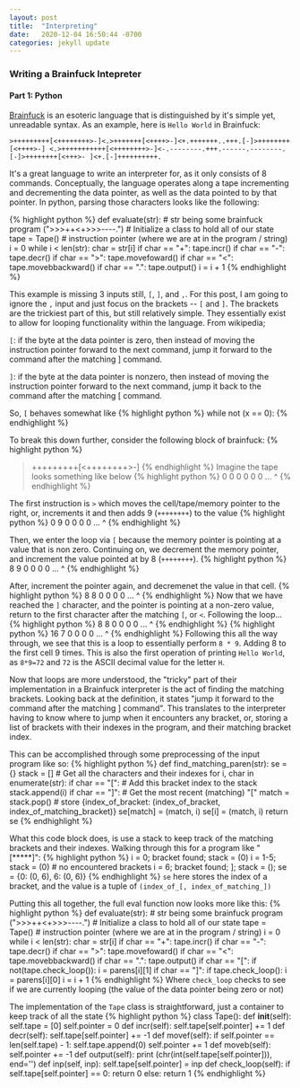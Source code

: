 ```yaml
---
layout: post
title:  "Interpreting"
date:   2020-12-04 16:50:44 -0700
categories: jekyll update
---
```

### Writing a Brainfuck Intepreter
#### Part 1: Python
[Brainfuck][brainfuck-wiki] is an esoteric language that is distinguished by it's simple yet, unreadable syntax. As an example, here is `Hello World` in Brainfuck: 

`>+++++++++[<++++++++>-]<.>+++++++[<++++>-]<+.+++++++..+++.[-]>++++++++[<++++>-] <.>+++++++++++[<++++++++>-]<-.--------.+++.------.--------.[-]>++++++++[<+++>- ]<+.[-]++++++++++.`

It's a great language to write an interpreter for, as it only consists of 8 commands. Conceptually, the language operates along a tape incrementing and decrementing the data pointer, as well as the data pointed to by that pointer. In python, parsing those characters looks like the following:

{% highlight python %}
def evaluate(str):
    # str being some brainfuck program (">>>++<+>>>----.")
    # Initialize a class to hold all of our state
    tape = Tape()
    # instruction pointer (where we are at in the program / string)
    i = 0
    while i < len(str):
        char = str[i]
        if char == "+": tape.incr()
        if char == "-": tape.decr()
        if char == ">": tape.movefoward()
        if char == "<": tape.movebbackward()
        if char == ".": tape.output()
        i = i + 1
{% endhighlight %}

This example is missing 3 inputs still, `[`, `]`, and `,`. For this post, I am going to ignore the `,` input and just focus on the brackets -- `[` and `]`.
The brackets are the trickiest part of this, but still relatively simple. They essentially exist to allow for looping functionality within the language. From wikipedia;

`[`: if the byte at the data pointer is zero, then instead of moving the instruction pointer forward to the next command, jump it forward to the command after the matching ] command. 

`]`: if the byte at the data pointer is nonzero, then instead of moving the instruction pointer forward to the next command, jump it back to the command after the matching [ command. 

So, `[` behaves somewhat like
{% highlight python %}
while not (x == 0):
{% endhighlight %}

To break this down further, consider the following block of brainfuck:
{% highlight python %}
>+++++++++[<++++++++>-]
{% endhighlight %}
Imagine the tape looks something like below
{% highlight python %}
0 0 0 0 0 0 ...
^
{% endhighlight %}

The first instruction is `>` which moves the cell/tape/memory pointer to the right, or, increments it and then adds 9 (`++++++++`) to the value
{% highlight python %}
0 9 0 0 0 0 ...
  ^
{% endhighlight %}

Then, we enter the loop via `[` because the memory pointer is pointing at a value that is non zero. Continuing on, we decrement the memory pointer, and increment the value pointed at by 8 (`++++++++`). 
{% highlight python %}
8 9 0 0 0 0 ...
^
{% endhighlight %}

After, increment the pointer again, and decremenet the value in that cell.
{% highlight python %}
8 8 0 0 0 0 ...
  ^
{% endhighlight %}
Now that we have reached the `]` character, and the pointer is pointing at a non-zero value, return to the first character after the matching `[`, or `<`. Following the loop...
{% highlight python %}
8 8 0 0 0 0 ...
^
{% endhighlight %}
{% highlight python %}
16 7 0 0 0 0 ...
^
{% endhighlight %}
Following this all the way through, we see that this is a loop to essentially perform `8 * 9`. Adding 8 to the first cell 9 times. This is also the first operation of printing `Hello World`, as `8*9=72` and `72` is the ASCII decimal value for the letter `H`. 


Now that loops are more understood, the "tricky" part of their implementation in a Brainfuck interpreter is the act of finding the matching brackets. Looking back at the definition, it states "jump it forward to the command after the matching ] command". This translates to the interpreter having to know where to jump when it encounters any bracket, or, storing a list of brackets with their indexes in the program, and their matching bracket index. 

This can be accomplished through some preprocessing of the input program like so:
{% highlight python %}
def find_matching_paren(str):
    se = {}
    stack = []
    # Get all the characters and their indexes
    for i, char in enumerate(str):
        if char == "[":
            # Add this bracket index to the stack
            stack.append(i)
        if char == "]":
            # Get the most recent (matching) "["
            match = stack.pop()
            # store {index_of_bracket: (index_of_bracket, index_of_matching_bracket)}
            se[match] = (match, i)
            se[i] = (match, i)
    return se
{% endhighlight %}

What this code block does, is use a stack to keep track of the matching brackets and their indexes. Walking through this for a program like "[*****]":
{% highlight python %}
i = 0; bracket found;  stack = (0)
i = 1-5; stack = (0) # no encountered brackets
i = 6; bracket found; ]; stack = (); se = {0: (0, 6), 6: (0, 6)}
{% endhighlight %}
`se` here stores the index of a bracket, and the value is a tuple of `(index_of_[, index_of_matching_])`

Putting this all together, the full eval function now looks more like this:
{% highlight python %}
def evaluate(str):
    # str being some brainfuck program (">>>++<+>>>----.")
    # Initialize a class to hold all of our state
    tape = Tape()
    # instruction pointer (where we are at in the program / string)
    i = 0
    while i < len(str):
        char = str[i]
        if char == "+": tape.incr()
        if char == "-": tape.decr()
        if char == ">": tape.movefoward()
        if char == "<": tape.movebbackward()
        if char == ".": tape.output()
        if char == "[":
            if not(tape.check_loop()):
                i = parens[i][1]
        if char == "]":
            if tape.check_loop():
                i = parens[i][0]
        i = i + 1
{% endhighlight %}
Where `check_loop` checks to see if we are currently looping (the value of the data pointer being zero or not)

The implementation of the `Tape` class is straightforward, just a container to keep track of all the state
{% highlight python %}
class Tape():
    def __init__(self):
        self.tape = [0]
        self.pointer = 0
    def incr(self):
        self.tape[self.pointer] += 1
    def decr(self):
        self.tape[self.pointer] += -1
    def movef(self):
        if self.pointer == len(self.tape) - 1: self.tape.append(0)
        self.pointer += 1
    def moveb(self):
        self.pointer += -1
    def output(self):
        print (chr(int(self.tape[self.pointer])), end='')
    def inp(self, inp):
        self.tape[self.pointer] = inp
    def check_loop(self):
        if self.tape[self.pointer] == 0:
            return 0
        else:
            return 1
{% endhighlight %}

[brainfuck-wiki]: https://en.wikipedia.org/wiki/Brainfuck


